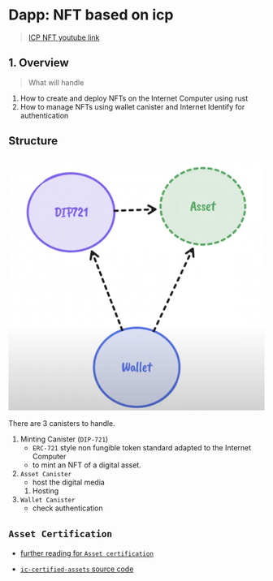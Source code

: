 # Dapp: NFT based on icp
> [ICP NFT youtube link](https://www.youtube.com/watch?v=1po3udDADp4)

## 1. Overview
> What will handle

1. How to create and deploy NFTs on the Internet Computer using rust
2. How to manage NFTs using wallet canister and Internet Identify for authentication


## Structure

<center>

![](./images/canisters.png)

</center>

There are 3 canisters to handle.

1. Minting Canister (`DIP-721`)
    - `ERC-721` style non fungible token standard adapted to the Internet Computer
    - to mint an NFT of a digital asset.
2. `Asset Canister`
    - host the digital media
    1. Hosting 
3. `Wallet Canister`
    - check authentication 


## `Asset Certification`

- [further reading for `Asset certification`](https://internetcomputer.org/how-it-works/asset-certification/)

- [`ic-certified-assets` source code](https://github.com/dfinity/sdk/tree/master/src/canisters/frontend/ic-certified-assets)